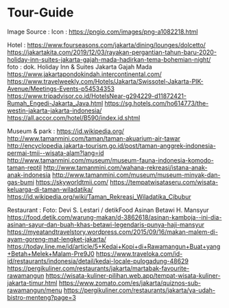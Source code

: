 # Tour-Guide

Image Source :
Icon :
https://pngio.com/images/png-a1082218.html

Hotel :
https://www.fourseasons.com/jakarta/dining/lounges/dolcetto/
https://jakartakita.com/2019/12/03/rayakan-pergantian-tahun-baru-2020-holiday-inn-suites-jakarta-gajah-mada-hadirkan-tema-bohemian-night/  foto : dok. Holiday Inn & Suites Jakarta Gajah Mada
https://www.jakartapondokindah.intercontinental.com/
https://www.travelweekly.com/Hotels/Jakarta/Swissotel-Jakarta-PIK-Avenue/Meetings-Events-p54534353
https://www.tripadvisor.co.id/HotelsNear-g294229-d11872421-Rumah_Engedi-Jakarta_Java.html
https://sg.hotels.com/ho614773/the-westin-jakarta-jakarta-indonesia/
https://all.accor.com/hotel/B590/index.id.shtml

Museum & park : 
https://id.wikipedia.org/
http://www.tamanmini.com/taman/taman-akuarium-air-tawar
http://encyclopedia.jakarta-tourism.go.id/post/taman-anggrek-indonesia-permai-tmii--wisata-alam?lang=id
http://www.tamanmini.com/museum/museum-fauna-indonesia-komodo-taman-reptil
http://www.tamanmini.com/wahana-rekreasi/istana-anak-anak-indonesia
http://www.tamanmini.com/museum/museum-minyak-dan-gas-bumi
https://skyworldtmii.com/
https://tempatwisataseru.com/wisata-keluarga-di-taman-wiladatika/
https://id.wikipedia.org/wiki/Taman_Rekreasi_Wiladatika_Cibubur

Restaurant : 
Foto: Devi S. Lestari / detikFood Asinan Betawi H. Mansyur https://food.detik.com/warung-makan/d-3862618/asinan-kamboja--ini-dia-asinan-sayur-dan-buah-khas-betawi-legendaris-punya-haji-mansyur
https://myeatandtravelstory.wordpress.com/2015/09/16/makan-malem-di-ayam-goreng-mat-lengket-jakarta/
https://today.line.me/id/article/5+Kedai+Kopi+di+Rawamangun+Buat+yang+Betah+Melek+Malam-Pre9J0
https://www.traveloka.com/id-id/restaurants/indonesia/detail/kedai-locale-pulogadung-48629
https://pergikuliner.com/restaurants/jakarta/martabak-favourite-rawamangun
https://wisata-kuliner-pilihan.web.app/tempat-wisata-kuliner-jakarta-timur.html
https://www.zomato.com/es/jakarta/quiznos-sub-rawamangun/menu
https://pergikuliner.com/restaurants/jakarta/ya-udah-bistro-menteng?page=3
